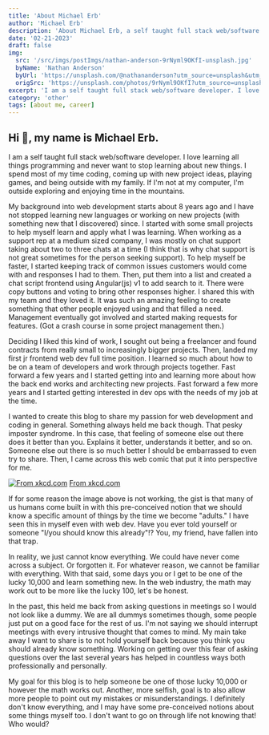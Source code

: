 ```yaml
---
title: 'About Michael Erb'
author: 'Michael Erb'
description: 'About Michael Erb, a self taught full stack web/software developer that loves learning all things programming and never wants to stop'
date: '02-21-2023'
draft: false
img:
  src: '/src/imgs/postImgs/nathan-anderson-9rNyml9OKfI-unsplash.jpg'
  byName: 'Nathan Anderson'
  byUrl: 'https://unsplash.com/@nathananderson?utm_source=unsplash&utm_medium=referral&utm_content=creditCopyText'
  origSrc: 'https://unsplash.com/photos/9rNyml9OKfI?utm_source=unsplash&utm_medium=referral&utm_content=creditCopyText'
excerpt: 'I am a self taught full stack web/software developer. I love learning all things programming and never want to stop learning about new things. I spend most of my time coding, coming up with new project ideas, playing games, and being outside with my family. If I am not at my computer, I am outside exploring and enjoying time in the mountains.'
category: 'other'
tags: [about me, career]
---
```


## Hi 👋, my name is Michael Erb.

I am a self taught full stack web/software developer. I love learning all things programming and never want to stop learning about new things. I spend most of my time coding, coming up with new project ideas, playing games, and being outside with my family. If I'm not at my computer, I'm outside exploring and enjoying time in the mountains.

My background into web development starts about 8 years ago and I have not stopped learning new languages or working on new projects (with something new that I discovered) since. I started with some small projects to help myself learn and apply what I was learning. When working as a support rep at a medium sized company, I was mostly on chat support taking about two to three chats at a time (I think that is why chat support is not great sometimes for the person seeking support). To help myself be faster, I started keeping track of common issues customers would come with and responses I had to them. Then, put them into a list and created a chat script frontend using Angular(js) v1 to add search to it. There were copy buttons and voting to bring other responses higher. I shared this with my team and they loved it. It was such an amazing feeling to create something that other people enjoyed using and that filled a need. Management eventually got involved and started making requests for features. (Got a crash course in some project management then.)

Deciding I liked this kind of work, I sought out being a freelancer and found contracts from really small to increasingly bigger projects. Then, landed my first jr frontend web dev full time position. I learned so much about how to be on a team of developers and work through projects together. Fast forward a few years and I started getting into and learning more about how the back end works and architecting new projects. Fast forward a few more years and I started getting interested in dev ops with the needs of my job at the time.

I wanted to create this blog to share my passion for web development and coding in general. Something always held me back though. That pesky imposter syndrome. In this case, that feeling of someone else out there does it better than you. Explains it better, understands it better, and so on. Someone else out there is so much better I should be embarrassed to even try to share. Then, I came across this web comic that put it into perspective for me.

[![From xkcd.com](@imgs/postImgs/xkcd_ten_thousand.png)](https://xkcd.com/1053/)
[From xkcd.com](https://xkcd.com/1053/)

If for some reason the image above is not working, the gist is that many of us humans come built in with this pre-conceived notion that we should know a specific amount of things by the time we become "adults." I have seen this in myself even with web dev. Have you ever told yourself or someone "I/you should know this already"!? You, my friend, have fallen into that trap.

In reality, we just cannot know everything. We could have never come across a subject. Or forgotten it. For whatever reason, we cannot be familiar with everything. With that said, some days you or I get to be one of the lucky 10,000 and learn something new. In the web industry, the math may work out to be more like the lucky 100, let's be honest.

In the past, this held me back from asking questions in meetings so I would not look like a dummy. We are all dummys sometimes though, some people just put on a good face for the rest of us. I'm not saying we should interrupt meetings with every intrusive thought that comes to mind. My main take away I want to share is to not hold yourself back because you think you should already know something. Working on getting over this fear of asking questions over the last several years has helped in countless ways both professionally and personally.

My goal for this blog is to help someone be one of those lucky 10,000 or however the math works out. Another, more selfish, goal is to also allow more people to point out my mistakes or misunderstandings. I definitely don't know everything, and I may have some pre-conceived notions about some things myself too. I don't want to go on through life not knowing that! Who would?
